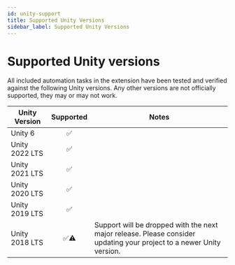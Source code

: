 ```yaml
---
id: unity-support
title: Supported Unity Versions
sidebar_label: Supported Unity Versions
---
```


# Supported Unity versions

All included automation tasks in the extension have been tested and verified against the following Unity versions. Any other versions are not officially supported, they may or may not work.

| Unity Version  | Supported | Notes |
|----------------|:---------:|-------|
| Unity 6        |     ✅     |       |
| Unity 2022 LTS |     ✅     |       |
| Unity 2021 LTS |     ✅     |       |
| Unity 2020 LTS |     ✅     |       |
| Unity 2019 LTS |     ✅     |       |
| Unity 2018 LTS |     ✅⚠     | Support will be dropped with the next major release. Please consider updating your project to a newer Unity version.      |